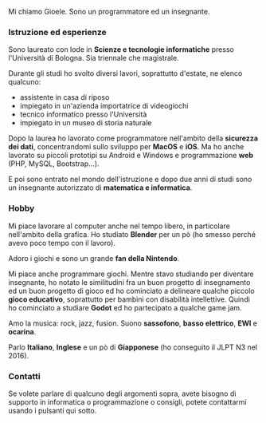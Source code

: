 Mi chiamo Gioele. 
Sono un programmatore ed un insegnante.

### Istruzione ed esperienze

Sono laureato con lode in **Scienze e tecnologie informatiche** presso l'Università di Bologna. Sia triennale che magistrale.

Durante gli studi ho svolto diversi lavori, soprattutto d'estate, ne elenco qualcuno:
- assistente in casa di riposo
- impiegato in un'azienda importatrice di videogiochi
- tecnico informatico presso l'Università
- impiegato in un museo di storia naturale

Dopo la laurea ho lavorato come programmatore nell'ambito della **sicurezza dei dati**, concentrandomi sullo sviluppo per **MacOS** e **iOS**. Ma ho anche lavorato su piccoli prototipi su Android e Windows e programmazione **web** (PHP, MySQL, Bootstrap...).

E poi sono entrato nel mondo dell'istruzione e dopo due anni di studi sono un insegnante autorizzato di **matematica e informatica**.

### Hobby

Mi piace lavorare al computer anche nel tempo libero, in particolare nell'ambito della grafica. Ho studiato **Blender** per un pò (ho smesso perché avevo poco tempo con il lavoro).

Adoro i giochi e sono un grande **fan della Nintendo**.

Mi piace anche programmare giochi. Mentre stavo studiando per diventare insegnante, ho notato le similitudini fra un buon progetto di insegnamento ed un buon progetto di gioco ed ho cominciato a delineare qualche piccolo **gioco educativo**, soprattutto per bambini con disabilità intellettive. Quindi ho cominciato a studiare **Godot** ed ho partecipato a qualche game jam.

Amo la musica: rock, jazz, fusion. Suono **sassofono**, **basso elettrico**, **EWI** e **ocarina**.

Parlo **Italiano**, **Inglese** e un pò di **Giapponese** (ho conseguito il  JLPT N3 nel 2016).

### Contatti

Se volete parlare di qualcuno degli argomenti sopra, avete bisogno di supporto in informatica o programmazione o consigli, potete contattarmi usando i pulsanti qui sotto.